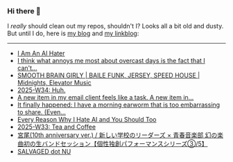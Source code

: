 ### Hi there 👋

I _really_ should clean out my repos, shouldn't I? Looks all a bit old and dusty. But until I do, here is [my blog](https://lostfocus.de/) and [my linkblog](https://dominikschwind.com/links):

--- 

<!-- POST-LIST:START -->
- [I Am An AI Hater](https://anthonymoser.github.io/writing/ai/haterdom/2025/08/26/i-am-an-ai-hater.html)
- [I think what annoys me most about overcast days is the fact that I can&#39;t…](https://lostfocus.de/2025/08/28/235044/)
- [SMOOTH BRAIN GIRLY | BAILE FUNK, JERSEY, SPEED HOUSE | Midnights, Elevator Music](https://www.youtube.com/watch?v=DOW44yNW6GQ)
- [2025-W34: Huh.](https://lostfocus.de/2025/08/26/2025-w34-huh/)
- [A new item in my email client feels like a task. A new item in…](https://lostfocus.de/2025/08/26/235033/)
- [It finally happened: I have a morning earworm that is too embarrassing to share. &lpar;Even…](https://lostfocus.de/2025/08/25/235028/)
- [Every Reason Why I Hate AI and You Should Too](https://malwaretech.com/2025/08/every-reason-why-i-hate-ai.html)
- [2025-W33: Tea and Coffee](https://lostfocus.de/2025/08/18/2025-w33-tea-and-coffee/)
- [宮尾&lpar;10th anniversary ver.&rpar; / 新しい学校のリーダーズ × 青春音楽部 幻の楽曲初の生バンドセッション【個性独創パフォーマンスシリーズ③/5】](https://www.youtube.com/watch?v=tttOZJBidl4)
- [SALVAGED dot NU](https://salvaged.nu/)
<!-- POST-LIST:END -->

<!--
**lostfocus/lostfocus** is a ✨ _special_ ✨ repository because its `README.md` (this file) appears on your GitHub profile.

Here are some ideas to get you started:

- 🔭 I’m currently working on ...
- 🌱 I’m currently learning ...
- 👯 I’m looking to collaborate on ...
- 🤔 I’m looking for help with ...
- 💬 Ask me about ...
- 📫 How to reach me: ...
- 😄 Pronouns: ...
- ⚡ Fun fact: ...
-->

